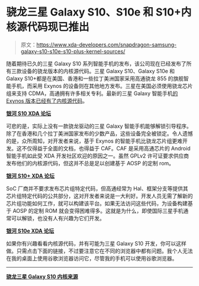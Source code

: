 # 骁龙三星 Galaxy S10、S10e 和 S10+内核源代码现已推出

> 原文：<https://www.xda-developers.com/snapdragon-samsung-galaxy-s10-s10e-s10-plus-kernel-sources/>

随着期待已久的三星 Galaxy S10 系列智能手机的发布，该公司现在已经发布了所有三款设备的骁龙版本的内核源代码。三星 Galaxy S10、Galaxy S10e 和 Galaxy S10+都是在美国、香港和一些拉丁美洲国家采用高通骁龙 855 的旗舰智能手机，而采用 Exynos 的设备则在其他地方发布。三星在美国必须使用骁龙芯片组来支持 CDMA，高通拥有许多相关专利。最新的三星 Galaxy 智能手机[的 Exynos 版本已经有了内核源代码](https://www.xda-developers.com/exynos-samsung-galaxy-s10-s10e-s10plus-kernel-sources/)。

[**银河 S10 XDA 论坛**](https://forum.xda-developers.com/galaxy-s10)

可悲的是，实际上没有一款骁龙驱动的三星 Galaxy 智能手机能够解锁引导程序。除了在香港和几个拉丁美洲国家发布的少数产品，这些设备完全被锁定。令人遗憾的是，众所周知，对开发者来说，基于 Exynos 的智能手机比骁龙芯片组更难开发。这不仅得益于全面的文档，也得益于 CAF。CAF 是采用高通芯片的 Android 智能手机如此受 XDA 开发社区欢迎的原因之一。虽然 GPLv2 许可证要求供应商发布他们的内核源代码，但这并不总是足以创建基于 AOSP 的定制 rom。

[**银河 S10+ XDA 论坛**](https://forum.xda-developers.com/s10-plus)

SoC 厂商并不要求发布芯片组特定代码，但高通经常为 Hal、框架分支等提供其芯片组特定代码的公共部分，这对开发者来说是一大利好。开发人员无需了解新的芯片组功能如何工作，就可以构建该平台。如果无法访问这些代码，为设备构建基于 AOSP 的定制 ROM 就会变得困难得多。这就是为什么，即使国际三星手机通常可以解锁，也没有人有兴趣为它们开发。

[**银河 S10e XDA 论坛**](https://forum.xda-developers.com/galaxy-s10e)

如果你有兴趣看看内核源代码，并有可能为三星 Galaxy S10 开发，你可以这样做。只需点击下面的链接，不过要注意它在不同的浏览器中都有问题。我个人无法在我的桌面上使用谷歌浏览器访问它，尽管我的手机可以使用谷歌浏览器。

* * *

[**骁龙三星 Galaxy S10 内核来源**](http://opensource.samsung.com/reception/receptionSub.do?method=sub&sub=F&searchValue=G97)